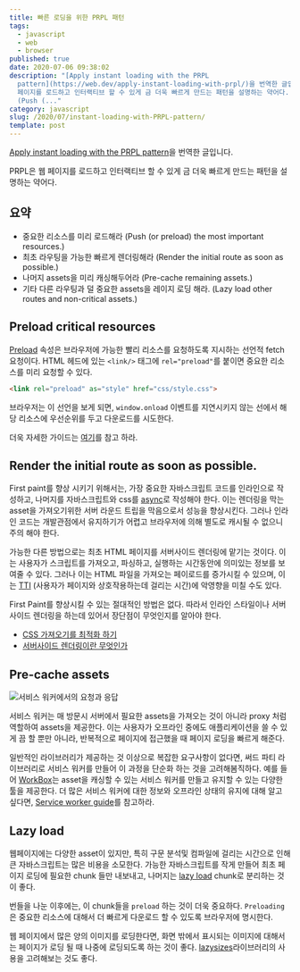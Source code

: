 ```yaml
---
title: 빠른 로딩을 위한 PRPL 패턴
tags:
  - javascript
  - web
  - browser
published: true
date: 2020-07-06 09:38:02
description: "[Apply instant loading with the PRPL
  pattern](https://web.dev/apply-instant-loading-with-prpl/)을 번역한 글입니다. PRPL은 웹
  페이지를 로드하고 인터랙티브 할 수 있게 금 더욱 빠르게 만드는 패턴을 설명하는 약어다.  ## 요약  - 중요한 리소스를 미리 로드해라
  (Push (..."
category: javascript
slug: /2020/07/instant-loading-with-PRPL-pattern/
template: post
---
```

[Apply instant loading with the PRPL pattern](https://web.dev/apply-instant-loading-with-prpl/)을 번역한 글입니다.

PRPL은 웹 페이지를 로드하고 인터랙티브 할 수 있게 금 더욱 빠르게 만드는 패턴을 설명하는 약어다.

## 요약

- 중요한 리소스를 미리 로드해라 (Push (or preload) the most important resources.)
- 최초 라우팅을 가능한 빠르게 렌더링해라 (Render the initial route as soon as possible.)
- 나머지 assets을 미리 캐싱해두어라 (Pre-cache remaining assets.)
- 기타 다른 라우팅과 덜 중요한 assets을 레이지 로딩 해라. (Lazy load other routes and non-critical assets.)

## Preload critical resources

[Preload](https://developer.mozilla.org/en-US/docs/Web/HTML/Preloading_content) 속성은 브라우저에 가능한 빨리 리소스를 요청하도록 지시하는 선언적 fetch 요청이다. HTML 헤드에 있는 `<link/>` 태그에 `rel="preload"`를 붙이면 중요한 리소스를 미리 요청할 수 있다.

```html
<link rel="preload" as="style" href="css/style.css">
```

브라우저는 이 선언을 보게 되면, `window.onload` 이벤트를 지연시키지 않는 선에서 해당 리소스에 우선순위를 두고 다운로드를 시도한다.

더욱 자세한 가이드는 [여기](https://web.dev/preload-critical-assets/)를 참고 하라.

## Render the initial route as soon as possible.

First paint를 향상 시키기 위해서는, 가장 중요한 자바스크립트 코드를 인라인으로 작성하고, 나머지를 자바스크립트와 css를 [async](https://developers.google.com/web/fundamentals/performance/critical-rendering-path/adding-interactivity-with-javascript)로 작성해야 한다. 이는 렌더링을 막는 asset을 가져오기위한 서버 라운드 트립을 막음으로서 성능을 향상시킨다. 그러나 인라인 코드는 개발관점에서 유지하기가 어렵고 브라우저에 의해 별도로 캐시될 수 없으니 주의 해야 한다.

가능한 다른 방법으로는 최초 HTML 페이지를 서버사이드 렌더링에 맡기는 것이다. 이는 사용자가 스크립트를 가져오고, 파싱하고, 실행하는 시간동안에 의미있는 정보를 보여줄 수 있다. 그러나 이는 HTML 파일을 가져오는 페이로드를 증가시킬 수 있으며, 이는 [TTI](https://web.dev/interactive/) (사용자가 페이지와 상호작용하는데 걸리는 시간)에 악영향을 미칠 수도 있다. 

First Paint를 향상시킬 수 있는 절대적인 방법은 없다. 따라서 인라인 스타일이나 서버사이드 렌더링을 하는데 있어서 장단점이 무엇인지를 알아야 한다. 

- [CSS 가져오기를 최적화 하기](https://developers.google.com/speed/docs/insights/OptimizeCSSDelivery)
- [서버사이드 렌더링이란 무엇인가](https://www.youtube.com/watch?v=GQzn7XRdzxY)

## Pre-cache assets

![서비스 워커에서의 요청과 응답](https://webdev.imgix.net/apply-instant-loading-with-prpl/service-workers.png)

서비스 워커는 매 방문시 서버에서 필요한 assets을 가져오는 것이 아니라 proxy 처럼 역할하여 assets을 제공한다. 이는 사용자가 오프라인 중에도 애플리케이션을 쓸 수 있게 끔 할 뿐만 아니라, 반복적으로 페이지에 접근했을 때 페이지 로딩을 빠르게 해준다.

일반적인 라이브러리가 제공하는 것 이상으로 복잡한 요구사항이 없다면, 써드 파티 라이브러리로 서비스 워커를 만들어 이 과정을 단순화 하는 것을 고려해봄직하다. 예를 들어 [WorkBox](https://web.dev/workbox)는 asset을 캐싱할 수 있는 서비스 워커를 만들고 유지할 수 있는 다양한 툴을 제공한다. 더 많은 서비스 워커에 대한 정보와 오프라인 상태의 유지에 대해 알고 싶다면, [Service worker guide](https://web.dev/service-workers-cache-storage)를 참고하라.

## Lazy load

웹페이지에는 다양한 asset이 있지만, 특히 구문 분석및 컴파일에 걸리는 시간으로 인해 큰 자바스크립트는 많은 비용을 소모한다. 가능한 자바스크립트를 작게 만들어 최초 페이지 로딩에 필요한 chunk 들만 내보내고, 나머지는 [lazy load](https://web.dev/reduce-javascript-payloads-with-code-splitting/) chunk로 분리하는 것이 좋다.

번들을 나눈 이후에는, 이 chunk들을 `preload` 하는 것이 더욱 중요하다. `Preloading`은 중요한 리소스에 대해서 더 빠르게 다운로드 할 수 있도록 브라우저에 명시한다.

웹 페이지에서 많은 양의 이미지를 로딩한다면, 화면 밖에서 표시되는 이미지에 대해서는 페이지가 로딩 될 때 나중에 로딩되도록 하는 것이 좋다. [lazysizes](https://github.com/aFarkas/lazysizes)라이브러리의 사용을 고려해보는 것도 좋다.
